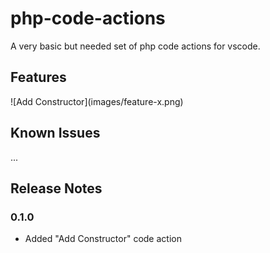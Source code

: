 # php-code-actions

A very basic but needed set of php code actions for vscode.

## Features

\!\[Add Constructor\]\(images/feature-x.png\)

## Known Issues

...

## Release Notes
### 0.1.0

- Added "Add Constructor" code action
